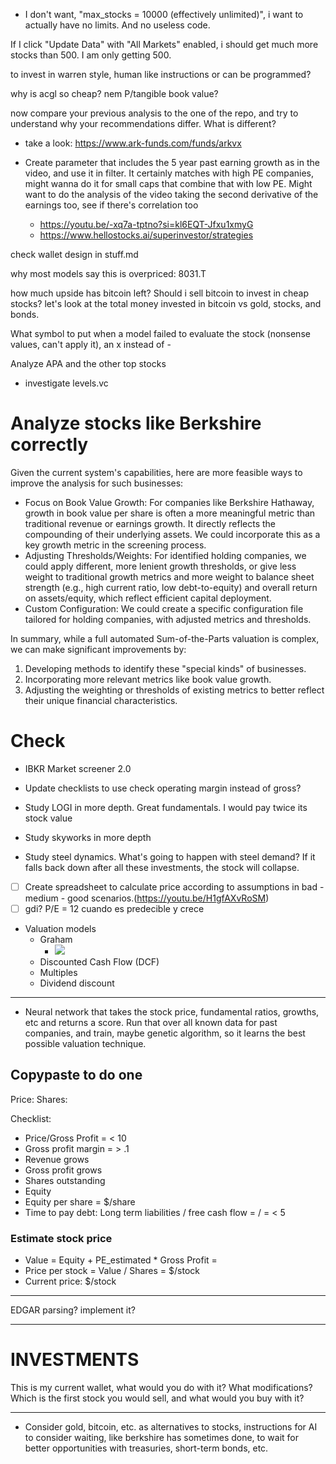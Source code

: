 

- I don't want, "max_stocks = 10000 (effectively unlimited)", i want to actually have no limits. And no useless code.

If I click "Update Data" with "All Markets" enabled, i should get much more stocks than 500. I am only getting 500.

to invest in warren style, human like instructions or can be programmed?

why is acgl so cheap?
nem P/tangible book value?

now compare your previous analysis to the one of the repo, and try to understand why your recommendations differ. What is different?

- take a look: https://www.ark-funds.com/funds/arkvx

- Create parameter that includes the 5 year past earning growth as in the video, and use it in filter. It certainly matches with high PE companies, might wanna do it for small caps that combine that with low PE. Might want to do the analysis of the video taking the second derivative of the earnings too, see if there's correlation too
    - https://youtu.be/-xq7a-tptno?si=kl6EQT-Jfxu1xmyG
    - https://www.hellostocks.ai/superinvestor/strategies


check wallet design in stuff.md



why most models say this is overpriced: 8031.T

how much upside has bitcoin left? Should i sell bitcoin to invest in cheap stocks? let's look at the total money invested in bitcoin vs gold, stocks, and bonds.

What symbol to put when a model failed to evaluate the stock (nonsense values, can't apply it), an x instead of -

Analyze APA and the other top stocks

- investigate levels.vc

# Analyze stocks like Berkshire correctly
  Given the current system's capabilities, here are more feasible ways to improve the analysis for such businesses:

   * Focus on Book Value Growth: For companies like Berkshire Hathaway, growth in book value per share is often a more meaningful metric
     than traditional revenue or earnings growth. It directly reflects the compounding of their underlying assets. We could incorporate
     this as a key growth metric in the screening process.
   * Adjusting Thresholds/Weights: For identified holding companies, we could apply different, more lenient growth thresholds, or give
     less weight to traditional growth metrics and more weight to balance sheet strength (e.g., high current ratio, low debt-to-equity)
     and overall return on assets/equity, which reflect efficient capital deployment.
   * Custom Configuration: We could create a specific configuration file tailored for holding companies, with adjusted metrics and
     thresholds.

  In summary, while a full automated Sum-of-the-Parts valuation is complex, we can make significant improvements by:
   1. Developing methods to identify these "special kinds" of businesses.
   2. Incorporating more relevant metrics like book value growth.
   3. Adjusting the weighting or thresholds of existing metrics to better reflect their unique financial characteristics.



# Check
- IBKR Market screener 2.0
- Update checklists to use check operating margin instead of gross?

- Study LOGI in more depth. Great fundamentals. I would pay twice its stock value
- Study skyworks in more depth
- Study steel dynamics. What's going to happen with steel demand? If it falls back down after all these investments, the stock will collapse.

- [ ] Create spreadsheet to calculate price according to assumptions in bad - medium - good scenarios.(https://youtu.be/H1gfAXvRoSM)
- [ ] gdi? P/E = 12 cuando es predecible y crece

- Valuation models
    - Graham
        - ![](readme/20230523133421.png)
    - Discounted Cash Flow (DCF)
    - Multiples
    - Dividend discount

---

- Neural network that takes the stock price, fundamental ratios, growths, etc and returns a score. Run that over all known data for past companies, and train, maybe genetic algorithm, so it learns the best possible valuation technique.

## Copypaste to do one
Price:
Shares:

Checklist:
- Price/Gross Profit =  < 10
- Gross profit margin =  > .1
- Revenue grows 
- Gross profit grows 
- Shares outstanding 
- Equity
- Equity per share = $/share
- Time to pay debt: Long term liabilities / free cash flow =  /  =  < 5

### Estimate stock price
- Value = Equity + PE_estimated * Gross Profit = 
- Price per stock = Value / Shares = $/stock
- Current price: $/stock

---
EDGAR parsing? implement it?

---
# INVESTMENTS
This is my current wallet, what would you do with it? What modifications? Which is the first stock you would sell, and what would you buy with it?



---

- Consider gold, bitcoin, etc. as alternatives to stocks, instructions for AI to consider waiting, like berkshire has sometimes done, to wait for better opportunities with treasuries, short-term bonds, etc.
